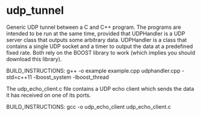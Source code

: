 # udp_tunnel
Generic UDP tunnel between a C and C++ program. The programs are intended to be run at the same time, provided that UDPHandler is a UDP server class that outputs some arbitrary data. UDPHandler is a class that contains a single UDP socket and a timer to output the data at a predefined fixed rate. Both rely on the BOOST library to work (which implies you should download this library). 

BUILD_INSTRUCTIONS: g++ -o example example.cpp udphandler.cpp -std=c++11 -lboost_system -lboost_thread

The udp_echo_client.c file contains a UDP echo client which sends the data it has received on one of its ports. 

BUILD_INSTRUCTIONS: gcc -o udp_echo_client udp_echo_client.c
